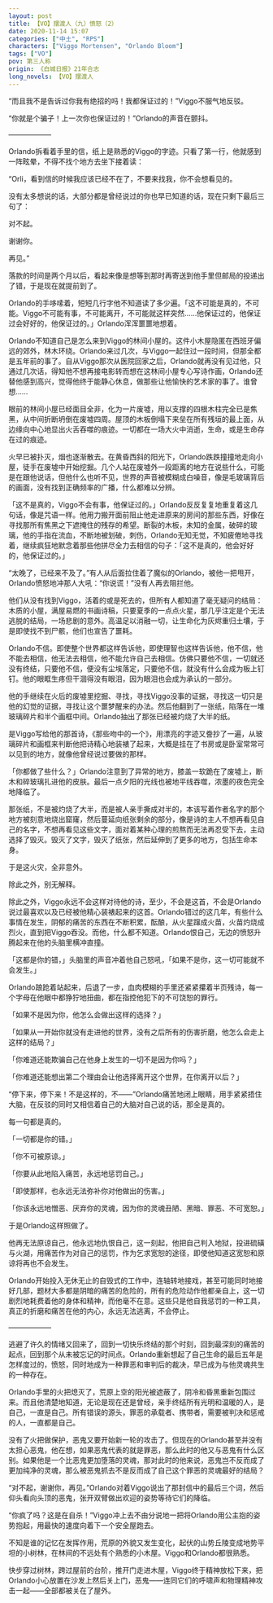 ```yaml
---
layout: post
title: 【VO】摆渡人（九）愤怒（2）
date: 2020-11-14 15:07
categories: ["中土", "RPS"]
characters: ["Viggo Mortensen", "Orlando Bloom"]
tags: ["VO"]
pov: 第三人称
origin: 《白城日报》21年合志
long_novels: 【VO】摆渡人
---
```


“而且我不是告诉过你我有绝招的吗！我都保证过的！”Viggo不服气地反驳。

“你就是个骗子！上一次你也保证过的！”Orlando的声音在颤抖。

——————

Orlando拆看着手里的信，纸上是熟悉的Viggo的字迹。只看了第一行，他就感到一阵眩晕，不得不找个地方去坐下接着读：

“Orli，看到信的时候我应该已经不在了，不要来找我，你不会想看见的。

没有太多想说的话，大部分都是曾经说过的你也早已知道的话，现在只剩下最后三句了：

对不起。

谢谢你。

再见。”

落款的时间是两个月以后，看起来像是想等到那时再寄送到他手里但邮局的投递出了错，于是现在就提前到了。

Orlando的手哆嗦着，短短几行字他不知道读了多少遍。「这不可能是真的，不可能。Viggo不可能有事，不可能离开，不可能就这样突然……他保证过的，他保证过会好好的，他保证过的。」Orlando浑浑噩噩地想着。

Orlando不知道自己是怎么来到Viggo的林间小屋的。这件小木屋隐匿在西班牙偏远的郊外，林木环绕。Orlando来过几次，与Viggo一起住过一段时间，但那全都是五年前的事了。自从Viggo那次从医院回家之后，Orlando就再没有见过他，只通过几次话，得知他不想再接电影转而想在这林间小屋专心写诗作画，Orlando还替他感到高兴，觉得他终于能静心休息，做那些让他愉快的艺术家的事了。谁曾想……

眼前的林间小屋已经面目全非，化为一片废墟，用以支撑的四根木柱完全已是焦黑，从中间折断坍倒在废墟四周。屋顶的木板倒塌下来垒在所有残垣的最上面，从边缘向中心地显出火舌吞噬的痕迹。一切都在一场大火中消逝，生命，或是生命存在过的痕迹。

火早已被扑灭，烟也逐渐散去。在黄昏西斜的阳光下，Orlando跌跌撞撞地走向小屋，徒手在废墟中开始挖掘。几个人站在废墟外一段距离的地方在说些什么，可能是在跟他说话，但他什么也听不见，世界的声音被模糊成白噪音，像是毛玻璃背后的画面，没有找到正确频率的广播，什么都难以分辨。

「这不是真的，Viggo不会有事，他保证过的。」Orlando反反复复地重复着这几句话，像是咒语一样。他用力搬开面前阻止他走进原来的房间的那些东西，好像在寻找那所有焦黑之下遮掩住的残存的希望。断裂的木板，未知的金属，破碎的玻璃，他的手指在流血，不断地被划破，刺伤，Orlando无知无觉，不知疲倦地寻找着，继续疯狂地默念着那些他拼尽全力去相信的句子：「这不是真的，他会好好的，他保证过的。」

“太晚了，已经来不及了。”有人从后面拉住着了魔似的Orlando，被他一把甩开，Orlando愤怒地冲那人大吼：“你说谎！”没有人再去阻拦他。

他们从没有找到Viggo，活着的或是死去的，但所有人都知道了毫无疑问的结局：木质的小屋，满屋易燃的书画诗稿，只要夏季的一点点火星，那几乎注定是个无法逃脱的结局，一场悲剧的意外。高温足以消融一切，让生命化为灰烬重归土壤，于是即使找不到尸骸，他们也宣告了噩耗。

Orlando不信。即使整个世界都这样告诉他，即使理智也这样告诉他，他不信，他不能去相信，他无法去相信，他不能允许自己去相信。仿佛只要他不信，一切就还没有终结，只要他不信，便没有尘埃落定，只要他不信，就没有什么会成为板上钉钉。他的眼眶生疼但干涸得没有眼泪，因为眼泪也会成为承认的一部分。

他的手继续在火后的废墟里挖掘、寻找，寻找Viggo没事的证据，寻找这一切只是他的幻觉的证据，寻找让这个噩梦醒来的办法。然后他翻到了一张纸，陷落在一堆玻璃碎片和半个画框中间。Orlando抽出了那张已经被灼烧了大半的纸。

是Viggo写给他的那首诗，《那些吻中的一个》，用漂亮的字迹又誊抄了一遍，从玻璃碎片和画框来判断他把诗精心地装裱了起来，大概是挂在了书房或是卧室常常可以见到的地方，就像他曾经说过要做的那样。

「你都做了些什么？」Orlando注意到了异常的地方，膝盖一软跪在了废墟上，断木和碎玻璃扎进他的皮肤。最后一点夕阳的光线也被地平线吞噬，浓墨的夜色完全地降临了。

那张纸，不是被灼烧了大半，而是被人亲手撕成对半的，本该写着作者名字的那个地方被刻意地烧出窟窿，然后蔓延向纸张剩余的部分，像是诗的主人不想再看见自己的名字，不想再看见这些文字，面对着某种心理的煎熬而无法再忍受下去，主动选择了毁灭。毁灭了文字，毁灭了纸张，然后延伸到了更多的地方，包括生命本身。

于是这火灾，全非意外。

除此之外，别无解释。

除此之外，Viggo永远不会这样对待他的诗，至少，不会是这首，不会是Orlando说过最喜欢以及已经被他精心装裱起来的这首。Orlando错过的这几年，有些什么事情在发生，阴郁的痛苦的东西在不断积累，酝酿，从火星蹿成火苗，火苗灼烧成烈火，直到把Viggo吞没。而他，什么都不知道。Orlando恨自己，无边的愤怒升腾起来在他的头脑里横冲直撞。

「这都是你的错，」头脑里的声音冲着他自己怒吼，「如果不是你，这一切可能就不会发生。」

Orlando踉跄着站起来，后退了一步，血肉模糊的手里还紧紧攥着半页残诗，每一个字母在他眼中都狰狞地扭曲，都在指控他犯下的不可饶恕的罪行。

「如果不是因为你，他怎么会做出这样的选择？」

「如果从一开始你就没有走进他的世界，没有之后所有的伤害折磨，他怎么会走上这样的结局？」

「你难道还能欺骗自己在他身上发生的一切不是因为你吗？」

「你难道还能想出第二个理由会让他选择离开这个世界，在你离开以后？」

“停下来，停下来！不是这样的，不——”Orlando痛苦地闭上眼睛，用手紧紧捂住大脑，在反驳的同时又相信着自己的大脑对自己说的话，那全是真的。

每一句都是真的。

「一切都是你的错。」

「你不可被原谅。」

「你要从此地陷入痛苦，永远地惩罚自己。」

「即使那样，也永远无法弥补你对他做出的伤害。」

「你该永远地憎恶、厌弃你的灵魂，因为你的灵魂丑陋、黑暗、罪恶、不可宽恕。」

于是Orlando这样照做了。

他再无法原谅自己，他永远地仇恨自己，这一刻起，他把自己判入地狱，投进硫磺与火湖，用痛苦作为对自己的惩罚，作为乞求宽恕的途径，即使他知道这宽恕和原谅将再也不会发生。

Orlando开始投入无休无止的自毁式的工作中，连轴转地接戏，甚至可能同时地接好几部，题材大多都是阴暗的痛苦的危险的，所有的危险动作他都亲自上，这一切剧烈地耗费着他的身体和精神，而他毫不在意。这些只是他自我惩罚的一种工具，真正的折磨和痛苦在他的内心，永远无法逃离，不会停止。

——————

逃避了许久的情绪又回来了，回到一切快乐终结的那个时刻，回到最深刻的痛苦的起点，回到那个从未被忘记的时间点。Orlando重新想起了自己生命的最后五年是怎样度过的，愤怒，同时地成为一种罪恶和审判后的裁决，早已成为与他灵魂共生的一种存在。

Orlando手里的火把熄灭了，荒原上空的阳光被遮蔽了，阴冷和昏黑重新包围过来。而且他清楚地知道，无论是现在还是曾经，亲手终结所有光明和温暖的人，是自己，一直是自己。所有错误的源头，罪恶的承载者、携带者，需要被判决和惩戒的人，一直都是自己。

没有了火把做保护，恶鬼又要开始新一轮的攻击了。但现在的Orlando甚至并没有太担心恶鬼，他在想，如果恶鬼代表的就是罪恶，那么此时的他又与恶鬼有什么区别。如果他是一个比恶鬼更加堕落的灵魂，那对此时的他来说，恶鬼岂不反而成了更加纯净的灵魂，那么被恶鬼抓去不是反而成了自己这个罪恶的灵魂最好的结局？

“对不起，谢谢你，再见。”Orlando对着Viggo说出了那封信中的最后三个词，然后仰头看向头顶的恶鬼，张开双臂做出欢迎的姿势等待它们的降临。

“你疯了吗？这是在自杀！”Viggo冲上去不由分说地一把将Orlando用公主抱的姿势抱起，用最快的速度向着下一个安全屋跑去。

不知是谁的记忆在发挥作用，荒原的外貌又发生变化，起伏的山势丘陵变成地势平坦的小树林，在林间的不远处有个熟悉的小木屋。Viggo和Orlando都很熟悉。

快步穿过树林，跨过屋前的台阶，推开门走进木屋，Viggo终于精神放松下来，把Orlando小心放置在沙发上然后关上门，恶鬼——连同它们的呼啸声和物理精神攻击一起——全部都被关在了屋外。
